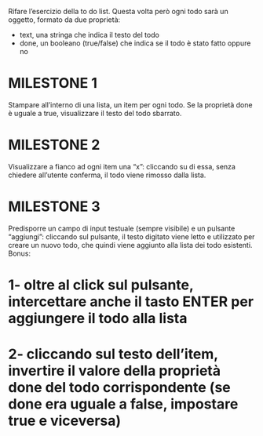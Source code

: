 Rifare l’esercizio della to do list.
Questa volta però ogni todo sarà un oggetto, formato da due proprietà:

- text, una stringa che indica il testo del todo
- done, un booleano (true/false) che indica se il todo è stato fatto oppure no

# MILESTONE 1

Stampare all’interno di una lista, un item per ogni todo.
Se la proprietà done è uguale a true, visualizzare il testo del todo sbarrato.

# MILESTONE 2

Visualizzare a fianco ad ogni item una “x”: cliccando su di essa, senza chiedere all’utente conferma, il todo viene rimosso dalla lista.

# MILESTONE 3

Predisporre un campo di input testuale (sempre visibile) e un pulsante “aggiungi”: cliccando sul pulsante, il testo digitato viene letto e utilizzato per creare un nuovo todo, che quindi viene aggiunto alla lista dei todo esistenti.
Bonus:

# 1- oltre al click sul pulsante, intercettare anche il tasto ENTER per aggiungere il todo alla lista

# 2- cliccando sul testo dell’item, invertire il valore della proprietà done del todo corrispondente (se done era uguale a false, impostare true e viceversa)
